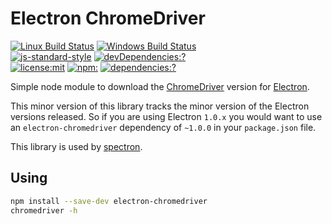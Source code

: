 # Electron ChromeDriver

[![Linux Build Status](https://travis-ci.org/electron/chromedriver.svg?branch=master)](https://travis-ci.org/kevinsawicki/electron-chromedriver)
[![Windows Build Status](https://ci.appveyor.com/api/projects/status/wg4lulcyqid86d7f/branch/master?svg=true)](https://ci.appveyor.com/project/kevinsawicki/electron-chromedriver/branch/master)
<br>
[![js-standard-style](https://img.shields.io/badge/code%20style-standard-brightgreen.svg?style=flat)](http://standardjs.com/)
[![devDependencies:?](https://img.shields.io/david/kevinsawicki/electron-chromedriver.svg)](https://david-dm.org/kevinsawicki/electron-chromedriver)
<br>
[![license:mit](https://img.shields.io/badge/license-mit-blue.svg)](https://opensource.org/licenses/MIT)
[![npm:](https://img.shields.io/npm/v/electron-chromedriver.svg)](https://www.npmjs.com/packages/electron-chromedriver)
[![dependencies:?](https://img.shields.io/npm/dm/electron-chromedriver.svg)](https://www.npmjs.com/packages/electron-chromedriver)

Simple node module to download the [ChromeDriver](https://sites.google.com/a/chromium.org/chromedriver)
version for [Electron](http://electron.atom.io).

This minor version of this library tracks the minor version of the Electron
versions released. So if you are using Electron `1.0.x` you would want to use
an `electron-chromedriver` dependency of `~1.0.0` in your `package.json` file.

This library is used by [spectron](https://github.com/kevinsawicki/spectron).

## Using

```sh
npm install --save-dev electron-chromedriver
chromedriver -h
```
